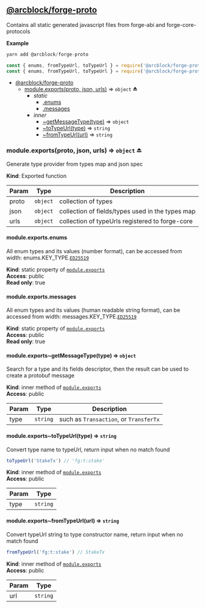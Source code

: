 <a name="module_@arcblock/forge-proto"></a>


## [**@arcblock/forge-proto**](https://github.com/arcblock/forge-proto)

Contains all static generated javascript files from forge-abi and forge-core-protocols

**Example**  

```js
yarn add @arcblock/forge-proto

const { enums, fromTypeUrl, toTypeUrl } = require('@arcblock/forge-proto'); // full version, larger bundle
const { enums, fromTypeUrl, toTypeUrl } = require('@arcblock/forge-proto/lite'); // lite version, smaller bundle
```

* [@arcblock/forge-proto](#module_@arcblock/forge-proto)
  * [module.exports(proto, json, urls)](#exp_module_@arcblock/forge-proto--module.exports) ⇒ <code>object</code> ⏏
    * _static_
      * [.enums](#module_@arcblock/forge-proto--module.exports.enums)
      * [.messages](#module_@arcblock/forge-proto--module.exports.messages)
    * _inner_
      * [~getMessageType(type)](#module_@arcblock/forge-proto--module.exports..getMessageType) ⇒ <code>object</code>
      * [~toTypeUrl(type)](#module_@arcblock/forge-proto--module.exports..toTypeUrl) ⇒ <code>string</code>
      * [~fromTypeUrl(url)](#module_@arcblock/forge-proto--module.exports..fromTypeUrl) ⇒ <code>string</code>

<a name="exp_module_@arcblock/forge-proto--module.exports"></a>

### module.exports(proto, json, urls) ⇒ <code>object</code> ⏏

Generate type provider from types map and json spec

**Kind**: Exported function  

| Param | Type                | Description                                      |
| ----- | ------------------- | ------------------------------------------------ |
| proto | <code>object</code> | collection of types                              |
| json  | <code>object</code> | collection of fields/types used in the types map |
| urls  | <code>object</code> | collection of typeUrls registered to forge-core  |

<a name="module_@arcblock/forge-proto--module.exports.enums"></a>

#### module.exports.enums

All enum types and its values (number format), can be accessed from width: enums.KEY_TYPE.[`ED25519`](https://github.com/ArcBlock/forge-js/commit/ED25519)

**Kind**: static property of [<code>module.exports</code>](#exp_module_@arcblock/forge-proto--module.exports)  
**Access**: public  
**Read only**: true  
<a name="module_@arcblock/forge-proto--module.exports.messages"></a>

#### module.exports.messages

All enum types and its values (human readable string format), can be accessed from width: messages.KEY_TYPE.[`ED25519`](https://github.com/ArcBlock/forge-js/commit/ED25519)

**Kind**: static property of [<code>module.exports</code>](#exp_module_@arcblock/forge-proto--module.exports)  
**Access**: public  
**Read only**: true  
<a name="module_@arcblock/forge-proto--module.exports..getMessageType"></a>

#### module.exports~getMessageType(type) ⇒ <code>object</code>

Search for a type and its fields descriptor, then the result can be used to create a protobuf message

**Kind**: inner method of [<code>module.exports</code>](#exp_module_@arcblock/forge-proto--module.exports)  
**Access**: public  

| Param | Type                | Description                            |
| ----- | ------------------- | -------------------------------------- |
| type  | <code>string</code> | such as `Transaction`, or `TransferTx` |

<a name="module_@arcblock/forge-proto--module.exports..toTypeUrl"></a>

#### module.exports~toTypeUrl(type) ⇒ <code>string</code>

Convert type name to typeUrl, return input when no match found

```javascript
toTypeUrl('StakeTx') // 'fg:t:stake'
```

**Kind**: inner method of [<code>module.exports</code>](#exp_module_@arcblock/forge-proto--module.exports)  
**Access**: public  

| Param | Type                |
| ----- | ------------------- |
| type  | <code>string</code> |

<a name="module_@arcblock/forge-proto--module.exports..fromTypeUrl"></a>

#### module.exports~fromTypeUrl(url) ⇒ <code>string</code>

Convert typeUrl string to type constructor name, return input when no match found

```javascript
fromTypeUrl('fg:t:stake') // StakeTx
```

**Kind**: inner method of [<code>module.exports</code>](#exp_module_@arcblock/forge-proto--module.exports)  
**Access**: public  

| Param | Type                |
| ----- | ------------------- |
| url   | <code>string</code> |
